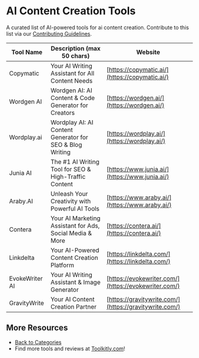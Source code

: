 # AI Content Creation Tools

A curated list of AI-powered tools for ai content creation. Contribute to this list via our [Contributing Guidelines](../CONTRIBUTING.md).

| Tool Name | Description (max 50 chars) | Website |
|-----------|----------------------------|---------|
| Copymatic | Your AI Writing Assistant for All Content Needs | [https://copymatic.ai/](https://copymatic.ai/) |
| Wordgen AI | Wordgen AI: AI Content & Code Generator for Creators | [https://wordgen.ai/](https://wordgen.ai/) |
| Wordplay.ai | Wordplay AI: AI Content Generator for SEO & Blog Writing | [https://wordplay.ai/](https://wordplay.ai/) |
| Junia AI | The #1 AI Writing Tool for SEO & High-Traffic Content | [https://www.junia.ai/](https://www.junia.ai/) |
| Araby.AI | Unleash Your Creativity with Powerful AI Tools | [https://www.araby.ai/](https://www.araby.ai/) |
| Contera | Your AI Marketing Assistant for Ads, Social Media & More | [https://contera.ai/](https://contera.ai/) |
| Linkdelta | Your AI-Powered Content Creation Platform | [https://linkdelta.com/](https://linkdelta.com/) |
| EvokeWriter AI | Your AI Writing Assistant & Image Generator | [https://evokewriter.com/](https://evokewriter.com/) |
| GravityWrite | Your AI Content Creation Partner | [https://gravitywrite.com/](https://gravitywrite.com/) |

## More Resources
- [Back to Categories](../README.md)
- Find more tools and reviews at [Toolkitly.com](https://toolkitly.com)!
